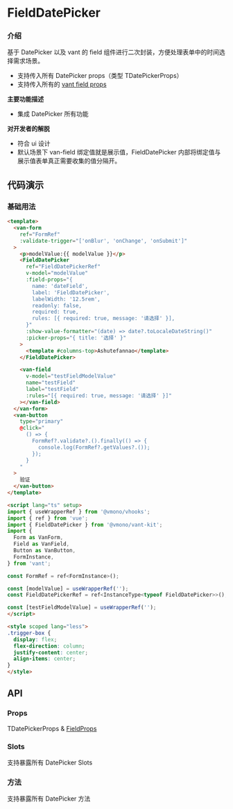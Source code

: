 # FieldDatePicker

### 介绍

基于 DatePicker 以及 vant 的 field 组件进行二次封装，方便处理表单中的时间选择需求场景。

- 支持传入所有 DatePicker props（类型 TDatePickerProps）
- 支持传入所有的 [vant field props](https://vant-ui.github.io/vant/#/zh-CN/field#props)

**主要功能描述**

- 集成 DatePicker 所有功能

**对开发者的解脱**

- 符合 ui 设计
- 默认场景下 van-field 绑定值就是展示值，FieldDatePicker 内部将绑定值与展示值表单真正需要收集的值分隔开。

## 代码演示

### 基础用法

```html
<template>
  <van-form
    ref="FormRef"
    :validate-trigger="['onBlur', 'onChange', 'onSubmit']"
  >
    <p>modelValue:{{ modelValue }}</p>
    <FieldDatePicker
      ref="FieldDatePickerRef"
      v-model="modelValue"
      :field-props="{
        name: 'dateField',
        label: 'FieldDatePicker',
        labelWidth: '12.5rem',
        readonly: false,
        required: true,
        rules: [{ required: true, message: '请选择' }],
      }"
      :show-value-formatter="(date) => date?.toLocaleDateString()"
      :picker-props="{ title: '选择' }"
    >
      <template #columns-top>Ashutefannao</template>
    </FieldDatePicker>

    <van-field
      v-model="testFieldModelValue"
      name="testField"
      label="testField"
      :rules="[{ required: true, message: '请选择' }]"
    ></van-field>
  </van-form>
  <van-button
    type="primary"
    @click="
      () => {
        FormRef?.validate?.().finally(() => {
          console.log(FormRef?.getValues?.());
        });
      }
    "
  >
    验证
  </van-button>
</template>

<script lang="ts" setup>
import { useWrapperRef } from '@vmono/vhooks';
import { ref } from 'vue';
import { FieldDatePicker } from '@vmono/vant-kit';
import {
  Form as VanForm,
  Field as VanField,
  Button as VanButton,
  FormInstance,
} from 'vant';

const FormRef = ref<FormInstance>();

const [modelValue] = useWrapperRef('');
const FieldDatePickerRef = ref<InstanceType<typeof FieldDatePicker>>();

const [testFieldModelValue] = useWrapperRef('');
</script>

<style scoped lang="less">
.trigger-box {
  display: flex;
  flex-direction: column;
  justify-content: center;
  align-items: center;
}
</style>
```

## API

### Props

TDatePickerProps & [FieldProps](https://vant-ui.github.io/vant/#/zh-CN/field#props)

### Slots

支持暴露所有 DatePicker Slots

### 方法

支持暴露所有 DatePicker 方法